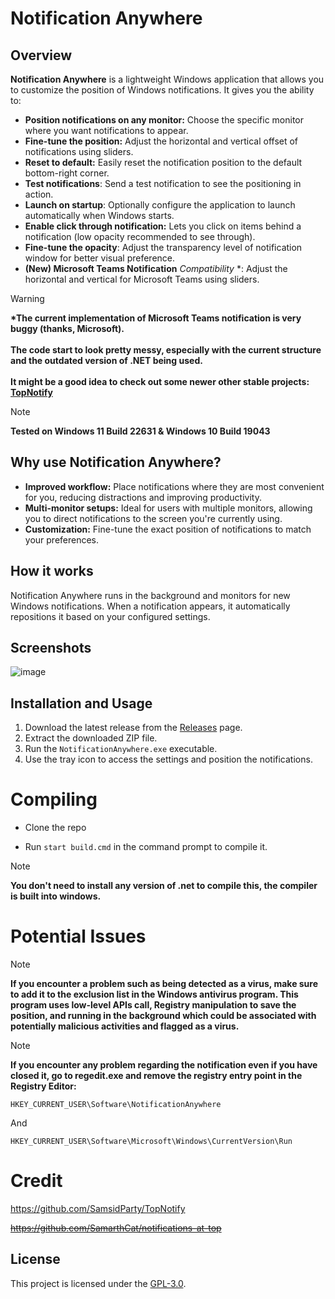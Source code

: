 # Notification Anywhere

## Overview

**Notification Anywhere** is a lightweight Windows application that allows you to customize the position of Windows notifications. It gives you the ability to:

- **Position notifications on any monitor:** Choose the specific monitor where you want notifications to appear.
- **Fine-tune the position:** Adjust the horizontal and vertical offset of notifications using sliders.
- **Reset to default:** Easily reset the notification position to the default bottom-right corner.
- **Test notifications**: Send a test notification to see the positioning in action.
- **Launch on startup**: Optionally configure the application to launch automatically when Windows starts.
- **Enable click through notification:** Lets you click on items behind a notification (low opacity recommended to see through).
- **Fine-tune the opacity**: Adjust the transparency level of notification window for better visual preference.
- **(New) Microsoft Teams Notification** _Compatibility_ \*: Adjust the horizontal and vertical for Microsoft Teams using sliders.

> [!Warning]
>
> <div>
> <b> 
> *The current implementation of Microsoft Teams notification is very buggy (thanks, Microsoft).
> <br>
> <br>
> The code start to look pretty messy, especially with the current structure and the outdated version of .NET being used. 
> <br>
> <br>
> It might be a good idea to check out some newer other stable projects: 
> <a href="https://github.com/SamsidParty/TopNotify">TopNotify</a> 
> </b>
> </div>

> [!Note]
>
> <div>
> <b>
> Tested on Windows 11 Build 22631 & Windows 10 Build 19043
> </b>
> </div>

## Why use Notification Anywhere?

- **Improved workflow:** Place notifications where they are most convenient for you, reducing distractions and improving productivity.
- **Multi-monitor setups:** Ideal for users with multiple monitors, allowing you to direct notifications to the screen you're currently using.
- **Customization:** Fine-tune the exact position of notifications to match your preferences.

## How it works

Notification Anywhere runs in the background and monitors for new Windows notifications. When a notification appears, it automatically repositions it based on your configured settings.

## Screenshots

![image](https://github.com/RoyRiv3r/notifications-anywhere/assets/41067116/141cafb8-3032-40e9-9c8b-ca9116d356ed)

## Installation and Usage

1. Download the latest release from the [Releases](https://github.com/RoyRiv3r/notifications-anywhere/releases/tag/1.4) page.
2. Extract the downloaded ZIP file.
3. Run the `NotificationAnywhere.exe` executable.
4. Use the tray icon to access the settings and position the notifications.

# Compiling

- Clone the repo

- Run `start build.cmd` in the command prompt to compile it.

> [!Note]
>
> <div>
> <b>
> You don't need to install any version of .net to compile this, the compiler is built into windows.
> </b>
> </div>

# Potential Issues

> [!Note]
>
> <div>
> <b>
> If you encounter a problem such as being detected as a virus, make sure to add it to the exclusion list in the Windows antivirus program. This program uses low-level APIs call, Registry manipulation to save the position, and running in the background which could be associated with potentially malicious activities and flagged as a virus.
> </b>
> </div>

> [!Note]
>
> <div>
> <b>
> If you encounter any problem regarding the notification even if you have closed it, go to regedit.exe and remove the registry entry point in the Registry Editor:
> </b>
>
> ```plaintext
> HKEY_CURRENT_USER\Software\NotificationAnywhere
> ```
>
> And
>
> ```plaintext
> HKEY_CURRENT_USER\Software\Microsoft\Windows\CurrentVersion\Run
> ```
>
> </div>

# Credit

https://github.com/SamsidParty/TopNotify

~~https://github.com/SamarthCat/notifications-at-top~~

## License

This project is licensed under the [GPL-3.0]().
